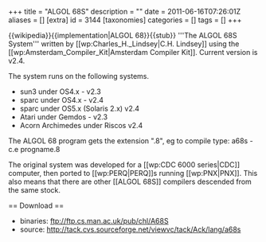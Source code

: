 +++
title = "ALGOL 68S"
description = ""
date = 2011-06-16T07:26:01Z
aliases = []
[extra]
id = 3144
[taxonomies]
categories = []
tags = []
+++

{{wikipedia}}{{implementation|ALGOL 68}}{{stub}}
'''The ALGOL 68S System''' written by [[wp:Charles_H._Lindsey|C.H. Lindsey]] using the [[wp:Amsterdam_Compiler_Kit|Amsterdam Compiler Kit]].  Current version is v2.4.

The system runs on the following systems.
* sun3 under OS4.x - v2.3
* sparc under OS4.x - v2.4
* sparc under OS5.x (Solaris 2.x) v2.4
* Atari under Gemdos - v2.3
* Acorn Archimedes under Riscos v2.4

The ALGOL 68 program gets the extension ".8", eg to compile type:
        a68s -c.e progname.8

The original system was developed for a [[wp:CDC 6000 series|CDC]] computer, then ported to [[wp:PERQ|PERQ]]s running [[wp:PNX|PNX]].  This also means that there are other [[ALGOL 68S]] compilers descended from the same stock.

== Download ==
* binaries: ftp://ftp.cs.man.ac.uk/pub/chl/A68S
* source: http://tack.cvs.sourceforge.net/viewvc/tack/Ack/lang/a68s

